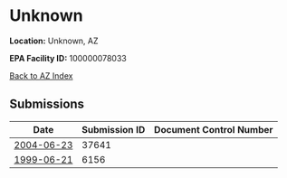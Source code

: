# Unknown

**Location:** Unknown, AZ

**EPA Facility ID:** 100000078033

[Back to AZ Index](../../index.md)

## Submissions

| Date | Submission ID | Document Control Number |
|------|--------------|-------------------------|
| [2004-06-23](submissions/37641.md) | 37641 |  |
| [1999-06-21](submissions/6156.md) | 6156 |  |

